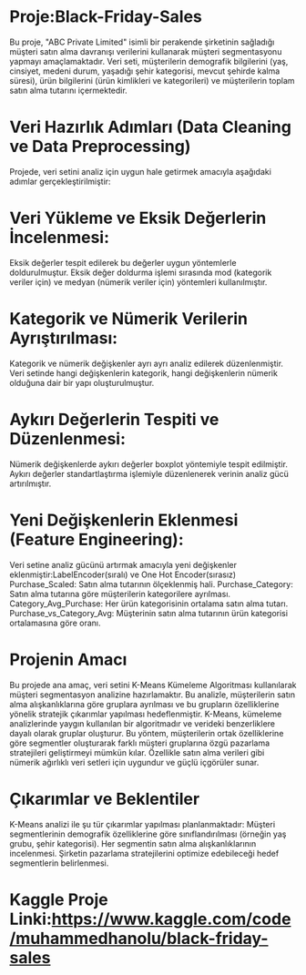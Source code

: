 # Proje:Black-Friday-Sales
Bu proje, "ABC Private Limited" isimli bir perakende şirketinin sağladığı müşteri satın alma davranışı verilerini kullanarak müşteri segmentasyonu yapmayı amaçlamaktadır. Veri seti, müşterilerin demografik bilgilerini (yaş, cinsiyet, medeni durum, yaşadığı şehir kategorisi, mevcut şehirde kalma süresi), ürün bilgilerini (ürün kimlikleri ve kategorileri) ve müşterilerin toplam satın alma tutarını içermektedir. 
# Veri Hazırlık Adımları (Data Cleaning ve Data Preprocessing)
Projede, veri setini analiz için uygun hale getirmek amacıyla aşağıdaki adımlar gerçekleştirilmiştir:
# Veri Yükleme ve Eksik Değerlerin İncelenmesi:
Eksik değerler tespit edilerek bu değerler uygun yöntemlerle doldurulmuştur.
Eksik değer doldurma işlemi sırasında mod (kategorik veriler için) ve medyan (nümerik veriler için) yöntemleri kullanılmıştır.
# Kategorik ve Nümerik Verilerin Ayrıştırılması:
Kategorik ve nümerik değişkenler ayrı ayrı analiz edilerek düzenlenmiştir.
Veri setinde hangi değişkenlerin kategorik, hangi değişkenlerin nümerik olduğuna dair bir yapı oluşturulmuştur.
# Aykırı Değerlerin Tespiti ve Düzenlenmesi:
Nümerik değişkenlerde aykırı değerler boxplot yöntemiyle tespit edilmiştir.
Aykırı değerler standartlaştırma işlemiyle düzenlenerek verinin analiz gücü artırılmıştır.
# Yeni Değişkenlerin Eklenmesi (Feature Engineering):
Veri setine analiz gücünü artırmak amacıyla yeni değişkenler eklenmiştir:LabelEncoder(sıralı) ve One Hot Encoder(sırasız)
Purchase_Scaled: Satın alma tutarının ölçeklenmiş hali.
Purchase_Category: Satın alma tutarına göre müşterilerin kategorilere ayrılması.
Category_Avg_Purchase: Her ürün kategorisinin ortalama satın alma tutarı.
Purchase_vs_Category_Avg: Müşterinin satın alma tutarının ürün kategorisi ortalamasına göre oranı.
# Projenin Amacı
Bu projede ana amaç, veri setini K-Means Kümeleme Algoritması kullanılarak müşteri segmentasyon analizine hazırlamaktır. Bu analizle, müşterilerin satın alma alışkanlıklarına göre gruplara ayrılması ve bu grupların özelliklerine yönelik stratejik çıkarımlar yapılması hedeflenmiştir.
K-Means, kümeleme analizlerinde yaygın kullanılan bir algoritmadır ve verideki benzerliklere dayalı olarak gruplar oluşturur.
Bu yöntem, müşterilerin ortak özelliklerine göre segmentler oluşturarak farklı müşteri gruplarına özgü pazarlama stratejileri geliştirmeyi mümkün kılar.
Özellikle satın alma verileri gibi nümerik ağırlıklı veri setleri için uygundur ve güçlü içgörüler sunar.
# Çıkarımlar ve Beklentiler
K-Means analizi ile şu tür çıkarımlar yapılması planlanmaktadır:
Müşteri segmentlerinin demografik özelliklerine göre sınıflandırılması (örneğin yaş grubu, şehir kategorisi).
Her segmentin satın alma alışkanlıklarının incelenmesi.
Şirketin pazarlama stratejilerini optimize edebileceği hedef segmentlerin belirlenmesi.
 # Kaggle Proje Linki:https://www.kaggle.com/code/muhammedhanolu/black-friday-sales
